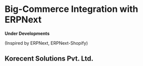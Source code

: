 # Big-Commerce Integration with ERPNext
**Under Developments**

(Inspired by ERPNext, ERPNext-Shopify)

## Korecent Solutions Pvt. Ltd.
